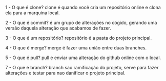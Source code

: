 1 - O que é clone?
clone é quando você cria um repositório online e clona ela para a marquina local.

2 - O que é commit?
é um grupo de alterações no cógido, gerando uma versão daquela alteração que acabamos de fazer.

3 - O que é um repositório?
repositório é a pasta do projeto principal.

4 - O que é merge?
merge é fazer uma união entre duas branches.

5 - O que é pull?
pull e enviar uma alteração do github online com o local.

7 - O que é branch?
branch sao ramificação do projeto, serve para fazer alterações e testar para nao danificar o projeto principal.
